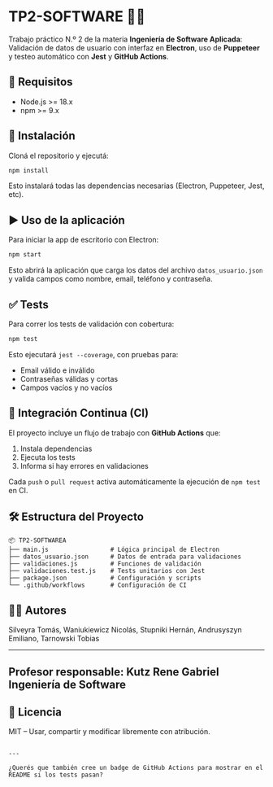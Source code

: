 # TP2-SOFTWARE 🧪🔐

Trabajo práctico N.º 2 de la materia **Ingeniería de Software Aplicada**: Validación de datos de usuario con interfaz en **Electron**, uso de **Puppeteer** y testeo automático con **Jest** y **GitHub Actions**.

## 📁 Requisitos

- Node.js >= 18.x
- npm >= 9.x

## 🚀 Instalación

Cloná el repositorio y ejecutá:

```bash
npm install
````

Esto instalará todas las dependencias necesarias (Electron, Puppeteer, Jest, etc).

## ▶️ Uso de la aplicación

Para iniciar la app de escritorio con Electron:

```bash
npm start
```

Esto abrirá la aplicación que carga los datos del archivo `datos_usuario.json` y valida campos como nombre, email, teléfono y contraseña.

## ✅ Tests

Para correr los tests de validación con cobertura:

```bash
npm test
```

Esto ejecutará `jest --coverage`, con pruebas para:

* Email válido e inválido
* Contraseñas válidas y cortas
* Campos vacíos y no vacíos

## 🧪 Integración Continua (CI)

El proyecto incluye un flujo de trabajo con **GitHub Actions** que:

1. Instala dependencias
2. Ejecuta los tests
3. Informa si hay errores en validaciones

Cada `push` o `pull request` activa automáticamente la ejecución de `npm test` en CI.

## 🛠️ Estructura del Proyecto

```
📦 TP2-SOFTWAREA
├── main.js                 # Lógica principal de Electron
├── datos_usuario.json      # Datos de entrada para validaciones
├── validaciones.js         # Funciones de validación
├── validaciones.test.js    # Tests unitarios con Jest
├── package.json            # Configuración y scripts
└── .github/workflows       # Configuración de CI
```

## 👨‍💻 Autores

Silveyra Tomás, Waniukiewicz Nicolás, Stupniki Hernán, Andrusyszyn Emiliano, Tarnowski Tobias

---

**Profesor responsable:**
Kutz Rene Gabriel
Ingeniería de Software
---

## 📄 Licencia

MIT – Usar, compartir y modificar libremente con atribución.

```

---

¿Querés que también cree un badge de GitHub Actions para mostrar en el README si los tests pasan?
```
